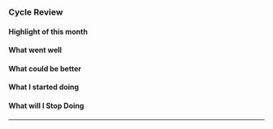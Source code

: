 ### Cycle Review
#### Highlight of this month
#### What went well
#### What could be better
#### What I started doing
#### What will I Stop Doing

---
